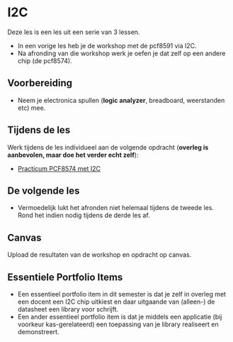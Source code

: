 # I2C

Deze les is een les uit een serie van 3 lessen.
- In een vorige les heb je de workshop met de pcf8591 via I2C. 
- Na afronding van die workshop werk je oefen je dat zelf op een andere chip (de pcf8574).

## Voorbereiding
- Neem je electronica spullen (**logic analyzer**, breadboard, weerstanden etc) mee.

## Tijdens de les

Werk tijdens de les individueel aan de volgende opdracht (**overleg is aanbevolen, maar doe het verder echt zelf**):
- [Practicum PCF8574 met I2C](../../hardware-interfacing/communicatie/I2C/i2c-opdracht-pcf8574/README.md) 
  
## De volgende les
- Vermoedelijk lukt het afronden niet helemaal tijdens de tweede les. Rond het indien nodig tijdens de derde les af.

## Canvas
Upload de resultaten van de workshop en opdracht op canvas.

## Essentiele Portfolio Items
- Een essentieel portfolio item in dit semester is dat je zelf in overleg met een docent een I2C chip uitkiest en daar uitgaande van (alleen-) de datasheet een library voor schrijft.
- Een ander essentieel portfolio item is dat je middels een applicatie (bij voorkeur kas-gerelateerd) een toepassing van je library realiseert en demonstreert.